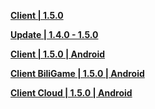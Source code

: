 **[Client | 1.5.0](https://bhrpg-prod.oss-accelerate.aliyuncs.com/client/cn/20231103101022_A4CvNRMprqjemK7k/PC/StarRail_1.5.0.zip)**

**[Update | 1.4.0 - 1.5.0](https://bhrpg-prod.oss-accelerate.aliyuncs.com/client/hkrpg_cn/33/game_1.4.0_1.5.0_hdiff_TnhRMscqGdQuNyDU.zip)**

**[Client | 1.5.0 | Android](https://autopatchcn.bhsr.com/client/cn/20231103101022_A4CvNRMprqjemK7k/gw_An/StarRail_1.5.0.apk)**

**[Client BiliGame | 1.5.0 | Android](https://pkg.biligame.com/games/bhxqtd_1.5.0__1106_20231106_025048_76dd1.apk)**

**[Client Cloud | 1.5.0 | Android](https://autopatchcn.bhsr.com/client/cn/20231120192432_638FTWfKaWbmtuva/StarRailCloud_1.5.0.apk)**